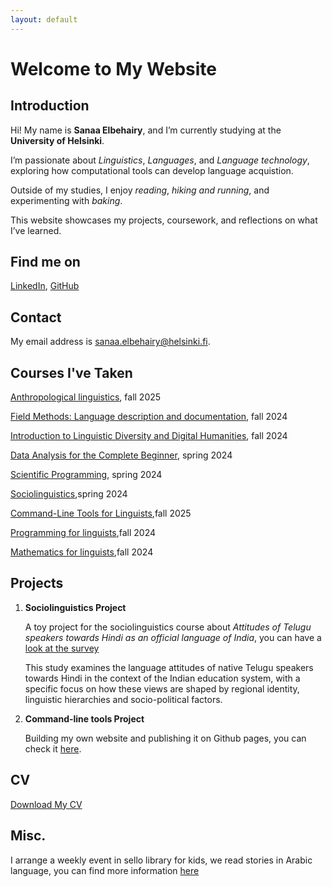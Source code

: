 ```yaml
---
layout: default
---
```

# Welcome to My Website

## Introduction

Hi! My name is **Sanaa Elbehairy**, and I’m currently studying at the **University of Helsinki**.  

I’m passionate about _Linguistics_, _Languages_, and _Language technology_,  exploring how computational tools can develop language acquistion.  

Outside of my studies, I enjoy _reading_, _hiking and running_, and experimenting with _baking_.  

This website showcases my projects, coursework, and reflections on what I’ve learned.


## Find me on

[LinkedIn](https://www.linkedin.com/in/sanaa-wahid-89445656/), [GitHub](https://github.com/Elbehair)

## Contact

My email address is sanaa.elbehairy@helsinki.fi. 

## Courses I've Taken

[Anthropological linguistics](https://studies.helsinki.fi/courses/course-implementation/hy-opt-cur-2526-7243d4c7-b350-45af-a4b1-6ea9a041b1a5/LDA-L311), fall 2025

[Field Methods: Language description and documentation](https://studies.helsinki.fi/courses/course-implementation/hy-opt-cur-2526-0cbb79a6-9368-45e9-8b15-9b1bda7cebce/LDA-L315), fall 2024

[Introduction to Linguistic Diversity and Digital Humanities](https://studies.helsinki.fi/courses/course-implementation/hy-opt-cur-2526-9df97501-21e6-4b8d-9de4-e91303f2ff71/LDA-301), fall 2024

[Data Analysis for the Complete Beginner](https://studies.helsinki.fi/courses/course-implementation/hy-opt-cur-2425-99ef604a-e3dc-49f1-b05b-8d95e8807cfe/LDA-H511), spring 2024

[Scientific Programming](https://studies.helsinki.fi/courses/course-implementation/hy-opt-cur-2425-ddb83483-3b99-478e-bb49-d209660a572c/LDA-C303), spring 2024

[Sociolinguistics](https://studies.helsinki.fi/courses/course-implementation/hy-opt-cur-2425-7404bbaf-0333-4da4-ad88-b967d8f7f354/LDA-L309),spring 2024

[Command-Line Tools for Linguists](https://studies.helsinki.fi/courses/course-implementation/hy-opt-cur-2526-261401a1-c550-4436-91b9-7edf4a1a3b57/KIK-LG221),fall 2025

[Programming for linguists](https://studies.helsinki.fi/courses/course-implementation/hy-opt-cur-2425-2b1a1c0f-9701-4397-9e19-ab80b0c87af4/KIK-LG208),fall 2024

[Mathematics for linguists](https://studies.helsinki.fi/courses/course-implementation/hy-opt-cur-2425-e7622986-09b2-4dee-a67e-ceec2009389d/KIK-LG209),fall 2024


## Projects

1. **Sociolinguistics Project**

     A toy project for the sociolinguistics course about _Attitudes of Telugu speakers towards Hindi as an official language 
of India_, you can have a [look at the survey](https://redcap.helsinki.fi/redcap/surveys/?s=W4PNYCTLDPXXYW7R)  

     This study examines the language attitudes of native Telugu speakers towards Hindi in the context of the Indian education system, with a specific focus on how these views are  shaped by regional identity, linguistic hierarchies and socio-political factors.

2. **Command-line tools Project** 

    Building my own website and publishing it on Github pages, you can check it [here](https://elbehair.github.io/).

## CV

[Download My CV](assets/documents/CV_Sanaa_Elbehairy_English.pdf)

## Misc. 

  I arrange a weekly event in sello library for kids, we read stories in Arabic language, you can find more information [here](https://helmet.finna.fi/FeedContent/LinkedEvents?id=espoo_le:aglrbjahai) 
